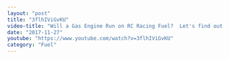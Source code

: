 ```yaml
---
layout: "post"
title: "3flhIViGvKU"
video-title: "Will a Gas Engine Run on RC Racing Fuel?  Let's find out!"
date: "2017-11-27"
youtube: "https://www.youtube.com/watch?v=3flhIViGvKU"
category: "Fuel"
---
```

<div class="space-y-1"></div>